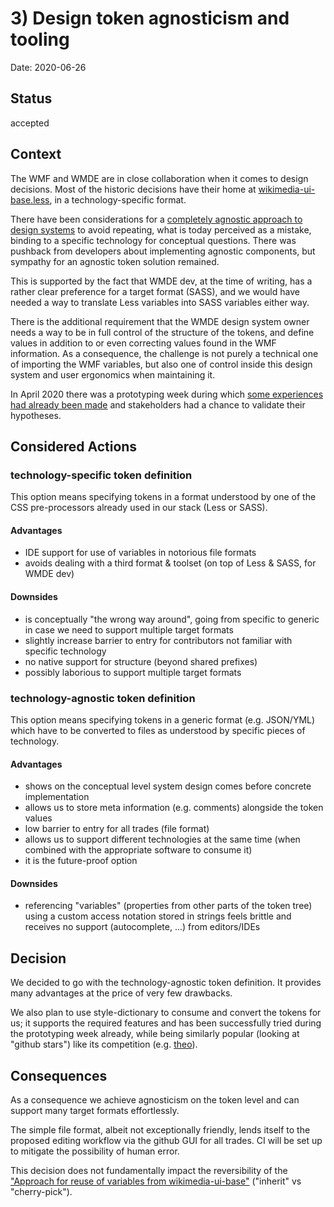 # 3) Design token agnosticism and tooling

Date: 2020-06-26

## Status

accepted

## Context

The WMF and WMDE are in close collaboration when it comes to design decisions. Most of the historic decisions have their home at [wikimedia-ui-base.less](https://gerrit.wikimedia.org/r/plugins/gitiles/wikimedia-ui-base/+/fa1e8c2/wikimedia-ui-base.less), in a technology-specific format. 

There have been considerations for a [completely agnostic approach to design systems](https://gerrit.wikimedia.org/r/plugins/gitiles/wikibase/vuejs-components/+/ef82910/docs/adr/0001-use-a-design-system.md) to avoid repeating, what is today perceived as a mistake, binding to a specific technology for conceptual questions. There was pushback from developers about implementing agnostic components, but sympathy for an agnostic token solution remained.

This is supported by the fact that WMDE dev, at the time of writing, has a rather clear preference for a target format (SASS), and we would have needed a way to translate Less variables into SASS variables either way.

There is the additional requirement that the WMDE design system owner needs a way to be in full control of the structure of the tokens, and define values in addition to or even correcting values found in the WMF information. As a consequence, the challenge is not purely a technical one of importing the WMF variables, but also one of control inside this design system and user ergonomics when maintaining it.

In April 2020 there was a prototyping week during which [some experiences had already been made](https://github.com/wmde/wikit-css) and stakeholders had a chance to validate their hypotheses.

## Considered Actions

### technology-specific token definition

This option means specifying tokens in a format understood by one of the CSS pre-processors already used in our stack (Less or SASS).

#### Advantages
* IDE support for use of variables in notorious file formats
* avoids dealing with a third format & toolset (on top of Less & SASS, for WMDE dev)

#### Downsides
* is conceptually "the wrong way around", going from specific to generic in case we need to support multiple target formats
* slightly increase barrier to entry for contributors not familiar with specific technology
* no native support for structure (beyond shared prefixes)
* possibly laborious to support multiple target formats

### technology-agnostic token definition 

This option means specifying tokens in a generic format (e.g. JSON/YML) which have to be converted to files as understood by specific pieces of technology.

#### Advantages
* shows on the conceptual level system design comes before concrete implementation
* allows us to store meta information (e.g. comments) alongside the token values
* low barrier to entry for all trades (file format)
* allows us to support different technologies at the same time (when combined with the appropriate software to consume it)
* it is the future-proof option

#### Downsides
* referencing "variables" (properties from other parts of the token tree) using a custom access notation stored in strings feels brittle and receives no support (autocomplete, ...) from editors/IDEs

## Decision

We decided to go with the technology-agnostic token definition. It provides many advantages at the price of very few drawbacks.

We also plan to use style-dictionary to consume and convert the tokens for us; it supports the required features and has been successfully tried during the prototyping week already, while being similarly popular (looking at "github stars") like its competition (e.g. [theo](https://github.com/salesforce-ux/theo)).

## Consequences

As a consequence we achieve agnosticism on the token level and can support many target formats effortlessly.

The simple file format, albeit not exceptionally friendly, lends itself to the proposed editing workflow via the github GUI for all trades. CI will be set up to mitigate the possibility of human error.

This decision does not fundamentally impact the reversibility of the ["Approach for reuse of variables from wikimedia-ui-base"](./0002-wikimedia-ui-base-variable-reuse.md) ("inherit" vs "cherry-pick").
